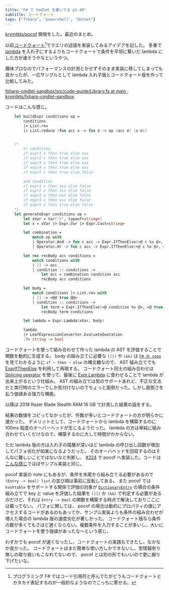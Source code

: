 ```yaml
---
title: "F# で Cmdlet を書いてる pt.49"
subtitle: コードクォート
tags: ["fsharp", "powershell", "dotnet"]
---
```


[krymtkts/pocof](https://github.com/krymtkts/pocof) 開発をした。最近のまとめ。

以前[コードクォート](https://learn.microsoft.com/ja-jp/dotnet/fsharp/language-reference/code-quotations)[^1]でクエリの述語を実装してみるアイデアを記した。
多重で [lambda](https://learn.microsoft.com/en-us/dotnet/fsharp/language-reference/functions/lambda-expressions-the-fun-keyword) を入れ子にするよりもコードクォートで条件を平坦に繋いだ lambda にした方が速そうやなというやつ。

[^1]: プログラミング F# ではコード引用符と呼んでたがどうもコードクォートとカタカナ表記するのが一般的なようなのでこっちに寄せる。

趣味プロなのでパフォーマンスの計測とかせずそのまま実装に移してしまっても良かったが、一応サンプルとして lambda 入れ子版とコードクォート版を作って比較してみた。

[fsharp-cmdlet-sandbox/src/code-quote/Library.fs at main · krymtkts/fsharp-cmdlet-sandbox](https://github.com/krymtkts/fsharp-cmdlet-sandbox/blob/main/src/code-quote/Library.fs)

コードはこんな感じ。

```fsharp
    let buildExpr conditions op =
        conditions
        |> List.rev
        |> List.reduce (fun acc x -> fun e -> op (acc e) (x e))


    (*
        or condition
        if expr1 x then true else xxx
        if expr2 x then true else xxx
        if expr3 x then true else xxx
        if expr4 x then true else xxx
        if expr5 x then true else false

        and condition
        if expr1 x then xxx else false
        if expr2 x then xxx else false
        if expr3 x then xxx else false
        if expr4 x then xxx else false
        if expr5 x then true else false
    *)
    let generateExpr conditions op =
        let xVar = Var("x", typeof<string>)
        let x = xVar |> Expr.Var |> Expr.Cast<string>

        let combination =
            match op with
            | Operator.And -> fun c acc -> Expr.IfThenElse(<@ c %x @>, acc, <@ false @>)
            | Operator.Or -> fun c acc -> Expr.IfThenElse(<@ c %x @>, <@ true @>, acc)

        let rec recBody acc conditions =
            match conditions with
            | [] -> acc
            | condition :: conditions ->
                let acc = combination condition acc
                recBody acc conditions

        let body =
            match conditions |> List.rev with
            | [] -> <@@ true @@>
            | condition :: conditions ->
                let term = Expr.IfThenElse(<@ condition %x @>, <@ true @>, <@ false @>)
                recBody term conditions

        let lambda = Expr.Lambda(xVar, body)

        lambda
        |> LeafExpressionConverter.EvaluateQuotation
        :?> string -> bool
```

コードクォートを使って組み合わせて作った lambda の AST を評価することで関数を動的に生成する。
body の組み立てに必要な `(||)` や `(&&)` は [`F# の repo`](https://github.com/dotnet/fsharp/blob/0a5901fd9c02b4c3b066678a1f7b68ce5939b774/src/FSharp.Core/prim-types.fs#L640-L644) を見てわかるように `if ~ then ~ else` の構文糖なので、 AST 組み立てでも [ExprIfThenElse](https://fsharp.github.io/fsharp-core-docs/reference/fsharp-quotations-fsharpexpr.html#IfThenElse) を利用して再現する。
コードクォート同士の組み合わせは [Splicing operator](https://learn.microsoft.com/en-us/dotnet/fsharp/language-reference/code-quotations#splicing-operators) を使って、最後に [Expr.Lambda](https://fsharp.github.io/fsharp-core-docs/reference/fsharp-quotations-fsharpexpr.html#Lambda) に食わせることで lambda が出来上がるという仕組み。
AST の組み立ては型のサポートあれど、不正な文法だと実行時のエラーでしか気付けないのでちょっと面倒だった。しかし面倒さを払う価値ある強力な機能。

以降は 2018 Razer Blade Stealth RAM 16 GB で計測した結果の話をする。

結果の数値をコピってなかったが、件数が多いとコードクォートの方が明らかに速かった。
デメリットとして、コードクォートから lambda を構築するのに 100ms 程度のオーバーヘッドが生じるようだった。
lambda の方は単純に組み合わせていくだけなので、構築するのに大して時間がかからない。

ただ lambda 版の方は入れ子の階層が深いほど lambda の呼び出し回数が増加してパフォ劣化が如実になるようだった。
そのオーバヘッドを回収するのはそんなに難しいことではないなと判断し、 [#224](https://github.com/krymtkts/pocof/pull/224) で pocof へ実装した。コードは[こんな感じ](https://github.com/krymtkts/pocof/blob/417b109280568cc2c258acb677a72cb27ba24957/src/pocof/Query.fs#L147-L173)でほぼサンプル実装と同じ。

pocof 実装の note にもあるが、条件を末尾から組み立てる必要があるので `(Entry -> bool) list` の並び順は事前に反転してある。
また pocof では `hashtable` をサポートする関係で評価の対象が [`DictionaryEntry`](https://learn.microsoft.com/en-us/dotnet/api/system.collections.dictionaryentry?view=net-8.0) の場合の条件組み立てで key と value を評価した結果を `(||)` か `(&&)` で判定する必要があるのだけど、それは `Entry -> bool` の関数を構築する時点で解決しておりここには載ってない。
パフォに関しては、 pocof の場合は動的にプロパティの値にアクセスするコードがあるのもあってか、サンプル実装よりも条件の組み合わせが増えた場合の lambda 版の速度劣化が著しかった。
コードクォート版なら条件の数が多くてもさほど遅くならない。複数条件を入力することが多いし、大いにコードクォートを使う価値があったな～という感じ。

わずかでも pocof が速くなったし、コードクォートの実践もできたし、なかなか良かった。
コードクォートはまだ簡単な使い方しかできないし、型情報有り無しの取り扱いもこなれてないので、 pocof とは別の形でもいいので更に掘り下げたいな。
